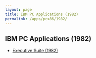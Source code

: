 ```yaml
---
layout: page
title: IBM PC Applications (1982)
permalink: /apps/pcx86/1982/
---
```


IBM PC Applications (1982)
--------------------------

* [Executive Suite (1982)](esuite/)
